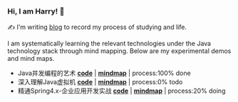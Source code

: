 ### Hi, I am Harry! 👋

:writing_hand: I'm writing [blog](https://punchcode.top/) to record my process of studying and life.

I am systematically learning the relevant technologies under the Java technology stack through mind mapping. Below are my experimental demos and mind maps.

- Java并发编程的艺术 **[code](https://github.com/huanruiz/the-art-of-java-concurrency-programming)** | **[mindmap](https://github.com/huanruiz/the-art-of-java-concurrency-programming/tree/main/mindmap)** | process:100% done
- 深入理解Java虚拟机 **[code](https://github.com/huanruiz/jvm_book)** | **[mindmap](https://github.com/huanruiz/jvm_book/tree/master/mindmap)** | process:0% todo
- 精通Spring4.x-企业应用开发实战 **[code](https://github.com/huanruiz/spring4.x)** | **[mindmap](https://github.com/huanruiz/spring4.x/tree/master/mindmap)** | process:20% doing
